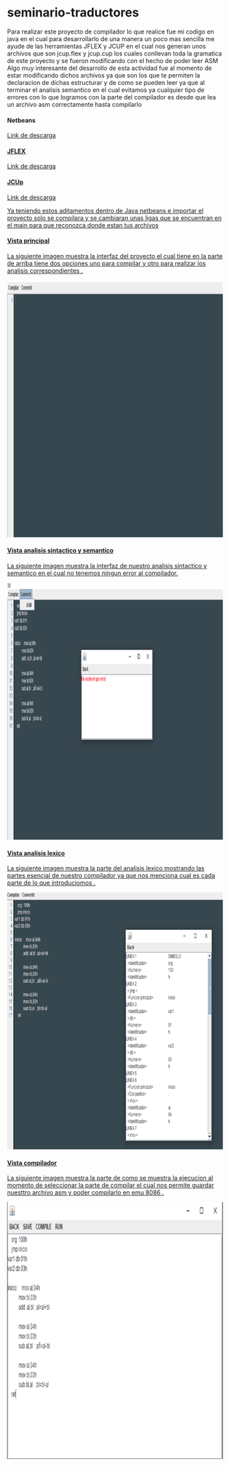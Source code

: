 # seminario-traductores
Para realizar este proyecto de compilador lo que realice fue mi codigo en java en el cual para desarrollarlo de una manera un poco mas sencilla me ayude de las herramientas JFLEX y JCUP en el cual nos generan unos archivos que son jcup.flex y jcup.cup los cuales conllevan toda la gramatica de este proyecto y se fueron modificando con el hecho de poder leer ASM 
<br>
Algo muy interesante del desarrollo de esta actividad fue al momento de estar modificando dichos archivos ya que son los que te permiten la declaracion de dichas estructurar y de como se pueden leer ya que al terminar el analisis semantico en el cual evitamos ya cualquier tipo de errores con lo que logramos con la parte del compilador es desde que lea un archivo asm correctamente hasta compilarlo 

<h4> Netbeans</h4>
<a href="https://netbeans.apache.org/download/index.html"><p>Link de descarga</p>

<h4> JFLEX</h4>
<a href="https://www.jflex.de/download.html"><p>Link de descarga</p>
 
<h4> JCUp</h4>
<a href="http://www.java2s.com/Code/Jar/j/Downloadjavacup11jar.htm"><p>Link de descarga</p>
 
 <p> Ya teniendo estos aditamentos dentro de Java netbeans e importar el proyecto solo se compilara y se cambiaran unas ligas que se encuentran en el main para que reconozca donde estan tus archivos</p>
 

 
 <h4> Vista principal </h4>
 <p> La siguiente imagen muestra la interfaz del proyecto el cual tiene en la parte de arriba tiene dos opciones uno para compilar y otro para realizar los analisis correspondientes .</p>
<img class="imagenDerecha" src="/img/Captura.PNG"  width="720" height="600">
  <h4> Vista analisis sintactico y semantico </h4>
 <p> La siguiente imagen muestra la interfaz de nuestro analisis sintactico y semantico en el cual no tenemos ningun error al compilador.</p>
<img class="imagenDerecha" src="/img/analisissin.PNG "  width="720" height="600">
  <h4> Vista analisis lexico</h4>
 <p> La siguiente imagen muestra la parte del analisis lexico mostrando las partes esencial de nuestro compilador ya que nos menciona cual es cada parte de lo que introduciomos .</p>
<img class="imagenDerecha" src="/img/analisisle.PNG"  width="720" height="600">

  <h4> Vista compilador</h4>
 <p> La siguiente imagen muestra la parte de como se muestra la ejecucion al momento de seleccionar la parte de compilar el cual nos permite guardar nuesttro archivo asm y poder compilarlo en emu 8086 .</p>
<img class="imagenDerecha" src="/img/Captura2.PNG "  width="720" height="600">
